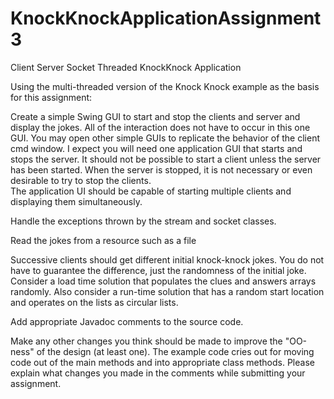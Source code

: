 # KnockKnockApplicationAssignment3
Client Server Socket Threaded KnockKnock Application


Using the multi-threaded version of the Knock Knock example as the basis for this assignment:

Create a simple Swing GUI to start and stop the clients and server and display the jokes.  All of the interaction does not have
to occur in this one GUI.  You may open other simple GUIs to replicate the behavior of the client cmd window. 
I expect you will need one application GUI that starts and stops the server.  It should not be possible to start a client unless 
the server has been started.  When the server is stopped, it is not necessary or even desirable to try to stop the clients.  
The application UI should be capable of starting multiple clients and displaying them simultaneously.

Handle the exceptions thrown by the stream and socket classes.

Read the jokes from a resource such as a file

Successive clients should get different initial knock-knock jokes.  You do not have to guarantee the difference, just the randomness 
of the initial joke.  Consider a load time solution that populates the clues and answers arrays randomly.  Also consider a run-time 
solution that has a random start location and operates on the lists as circular lists.

Add appropriate Javadoc comments to the source code.

Make any other changes you think should be made to improve the "OO-ness" of the design (at least one).  The example code cries 
out for moving code out of the main methods and into appropriate class methods. Please explain what changes you made in the comments 
while submitting your assignment.
